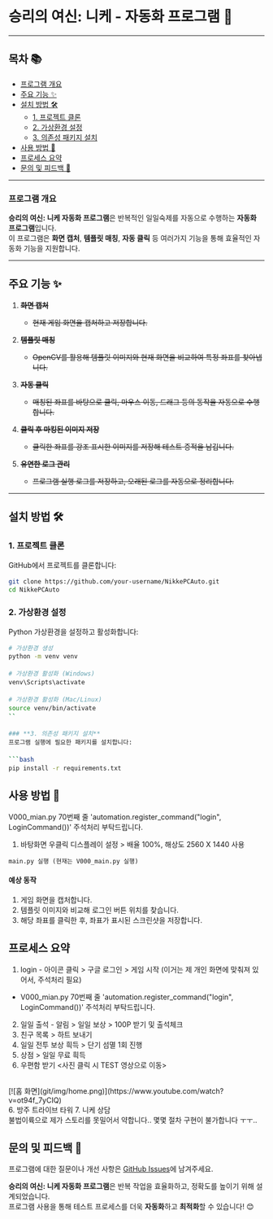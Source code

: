 # **승리의 여신: 니케 - 자동화 프로그램** 🚀

---

## **목차** 📚
- [프로그램 개요](#프로그램-개요)
- [주요 기능 ✨](#주요-기능-)
- [설치 방법 🛠️](#설치-방법-️)
  - [1. 프로젝트 클론](#1-프로젝트-클론)
  - [2. 가상환경 설정](#2-가상환경-설정)
  - [3. 의존성 패키지 설치](#3-의존성-패키지-설치)
- [사용 방법 🚀](#사용-방법-🚀)
- [프로세스 요약](#프로세스-요약)
- [문의 및 피드백 💬](#문의-및-피드백-💬)

---

### **프로그램 개요**
**승리의 여신: 니케 자동화 프로그램**은 반복적인 일일숙제를 자동으로 수행하는 **자동화 프로그램**입니다.  
이 프로그램은 **화면 캡처**, **템플릿 매칭**, **자동 클릭** 등 여러가지 기능을 통해 효율적인 자동화 기능을 지원합니다.

---

## **주요 기능** ✨

1. ~~**화면 캡처**~~  
   - ~~현재 게임 화면을 캡처하고 저장합니다.~~  

2. ~~**템플릿 매칭**~~  
   - ~~OpenCV를 활용해 템플릿 이미지와 현재 화면을 비교하여 특정 좌표를 찾아냅니다.~~  

3. ~~**자동 클릭**~~  
   - ~~매칭된 좌표를 바탕으로 클릭, 마우스 이동, 드래그 등의 동작을 자동으로 수행합니다.~~  

4. ~~**클릭 후 마킹된 이미지 저장**~~ 
   - ~~클릭한 좌표를 강조 표시한 이미지를 저장해 테스트 증적을 남깁니다.~~  

5. ~~**유연한 로그 관리**~~  
   - ~~프로그램 실행 로그를 저장하고, 오래된 로그를 자동으로 정리합니다.~~  

---

## **설치 방법** 🛠️

### **1. 프로젝트 클론**
GitHub에서 프로젝트를 클론합니다:
```bash
git clone https://github.com/your-username/NikkePCAuto.git
cd NikkePCAuto
```

### **2. 가상환경 설정**  
Python 가상환경을 설정하고 활성화합니다:

```bash
# 가상환경 생성
python -m venv venv

# 가상환경 활성화 (Windows)
venv\Scripts\activate

# 가상환경 활성화 (Mac/Linux)
source venv/bin/activate
``

### **3. 의존성 패키지 설치**  
프로그램 실행에 필요한 패키지를 설치합니다:

```bash
pip install -r requirements.txt
```

## **사용 방법** 🚀
V000_mian.py 70번째 줄 'automation.register_command("login", LoginCommand())' 주석처리 부탁드립니다.
1. 바탕화면 우클릭 디스플레이 설정 > 배율 100%, 해상도 2560 X 1440 사용 
```
main.py 실행 (현재는 V000_main.py 실행)
```
#### **예상 동작**  
1. 게임 화면을 캡처합니다.  
2. 템플릿 이미지와 비교해 로그인 버튼 위치를 찾습니다.  
3. 해당 좌표를 클릭한 후, 좌표가 표시된 스크린샷을 저장합니다.  

## **프로세스 요약**  
1. login - 아이콘 클릭 > 구글 로그인 > 게임 시작 (이거는 제 개인 화면에 맞춰져 있어서, 주석처리 필요)
- V000_mian.py 70번째 줄 'automation.register_command("login", LoginCommand())' 주석처리 부탁드립니다. <br>

2. 일일 출석 - 알림 > 일일 보상 > 100P 받기 및 출석체크
3. 친구 목록 > 하트 보내기
4. 일일 전투 보상 흭득 > 단기 섬멸 1회 진행
5. 상점 > 일일 무료 흭득
5. 우편함 받기 
<사진 클릭 시 TEST 영상으로 이동>
<br>
[![홈 화면](git/img/home.png)](https://www.youtube.com/watch?v=ot94f_7yCIQ)
<br>
6. 방주 트라이브 타워
7. 니케 상담

<br>
불법이륙으로 제가 스토리를 못밀어서 약합니다.. 몇몇 절차 구현이 불가합니다 ㅜㅜ..

## **문의 및 피드백** 💬  
프로그램에 대한 질문이나 개선 사항은 [GitHub Issues](https://github.com/EazyNick/NikkePCAuto/issues)에 남겨주세요. <br>

**승리의 여신: 니케 자동화 프로그램**은 반복 작업을 효율화하고, 정확도를 높이기 위해 설계되었습니다.  
프로그램 사용을 통해 테스트 프로세스를 더욱 **자동화**하고 **최적화**할 수 있습니다! 😊
